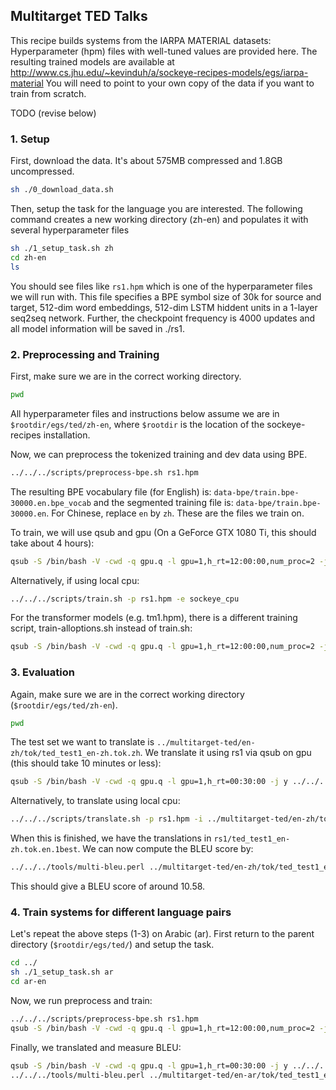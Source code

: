 ## Multitarget TED Talks 

This recipe builds systems from the IARPA MATERIAL datasets:
Hyperparameter (hpm) files with well-tuned values are provided here. 
The resulting trained models are available at http://www.cs.jhu.edu/~kevinduh/a/sockeye-recipes-models/egs/iarpa-material 
You will need to point to your own copy of the data if you want to train from scratch. 


TODO (revise below)

### 1. Setup

First, download the data. It's about 575MB compressed and 1.8GB uncompressed.
```bash
sh ./0_download_data.sh
```

Then, setup the task for the language you are interested.
The following command creates a new working directory (zh-en) 
and populates it with several hyperparameter files 

```bash
sh ./1_setup_task.sh zh
cd zh-en
ls
```

You should see files like `rs1.hpm` which is one of the hyperparameter files we will run with. This file specifies a BPE symbol size of 30k for source and target, 512-dim word embeddings, 512-dim LSTM hiddent units in a 1-layer seq2seq network. Further, the checkpoint frequency is 4000 updates and all model information will be saved in ./rs1.

### 2. Preprocessing and Training

First, make sure we are in the correct working directory.

```bash
pwd
```

All hyperparameter files and instructions below assume we are in `$rootdir/egs/ted/zh-en`, where `$rootdir` is the location of the sockeye-recipes installation. 


Now, we can preprocess the tokenized training and dev data using BPE.
```bash
../../../scripts/preprocess-bpe.sh rs1.hpm
```

The resulting BPE vocabulary file (for English) is: `data-bpe/train.bpe-30000.en.bpe_vocab` and the segmented training file is: `data-bpe/train.bpe-30000.en`. For Chinese, replace `en` by `zh`. These are the files we train on. 

To train, we will use qsub and gpu (On a GeForce GTX 1080 Ti, this should take about 4 hours):

```bash
qsub -S /bin/bash -V -cwd -q gpu.q -l gpu=1,h_rt=12:00:00,num_proc=2 -j y ../../../scripts/train.sh -p rs1.hpm -e sockeye_gpu
```

Alternatively, if using local cpu:
```bash
../../../scripts/train.sh -p rs1.hpm -e sockeye_cpu
```

For the transformer models (e.g. tm1.hpm), there is a different training script, train-alloptions.sh instead of train.sh:

```bash
qsub -S /bin/bash -V -cwd -q gpu.q -l gpu=1,h_rt=12:00:00,num_proc=2 -j y ../../../scripts/train-alloptions.sh -p tm1.hpm -e sockeye_gpu
```


### 3. Evaluation

Again, make sure we are in the correct working directory (`$rootdir/egs/ted/zh-en`).

```bash
pwd
```

The test set we want to translate is `../multitarget-ted/en-zh/tok/ted_test1_en-zh.tok.zh`. We translate it using rs1 via qsub on gpu (this should take 10 minutes or less):

```bash
qsub -S /bin/bash -V -cwd -q gpu.q -l gpu=1,h_rt=00:30:00 -j y ../../../scripts/translate.sh -p rs1.hpm -i ../multitarget-ted/en-zh/tok/ted_test1_en-zh.tok.zh -o rs1/ted_test1_en-zh.tok.en.1best -e sockeye_gpu
```

Alternatively, to translate using local cpu:

```bash
../../../scripts/translate.sh -p rs1.hpm -i ../multitarget-ted/en-zh/tok/ted_test1_en-zh.tok.zh -o rs1/ted_test1_en-zh.tok.en.1best -e sockeye_cpu
```

When this is finished, we have the translations in `rs1/ted_test1_en-zh.tok.en.1best`. We can now compute the BLEU score by:

```bash
../../../tools/multi-bleu.perl ../multitarget-ted/en-zh/tok/ted_test1_en-zh.tok.en < rs1/ted_test1_en-zh.tok.en.1best
```

This should give a BLEU score of around 10.58.


### 4. Train systems for different language pairs

Let's repeat the above steps (1-3) on Arabic (ar).
First return to the parent directory (`$rootdir/egs/ted/`) and setup the task.

```bash
cd ../ 
sh ./1_setup_task.sh ar
cd ar-en
```

Now, we run preprocess and train: 

```bash
../../../scripts/preprocess-bpe.sh rs1.hpm
qsub -S /bin/bash -V -cwd -q gpu.q -l gpu=1,h_rt=12:00:00,num_proc=2 -j y ../../../scripts/train.sh -p rs1.hpm -e sockeye_gpu
```

Finally, we translated and measure BLEU:

```bash
qsub -S /bin/bash -V -cwd -q gpu.q -l gpu=1,h_rt=00:30:00 -j y ../../../scripts/translate.sh -p rs1.hpm -i ../multitarget-ted/en-ar/tok/ted_test1_en-ar.tok.ar -o rs1/ted_test1_en-ar.tok.en.1best -e sockeye_gpu
../../../tools/multi-bleu.perl ../multitarget-ted/en-ar/tok/ted_test1_en-ar.tok.en < rs1/ted_test1_en-ar.tok.en.1best
```





